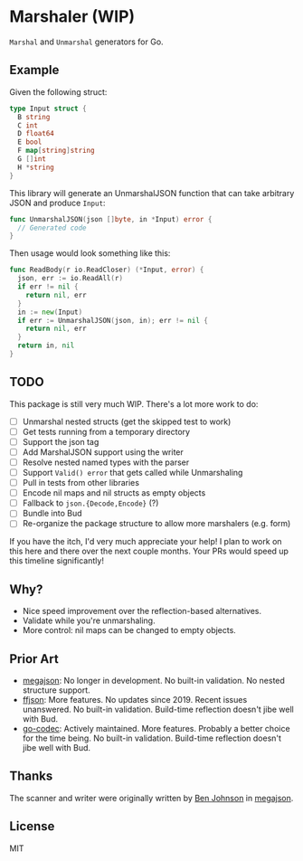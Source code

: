 # Marshaler (WIP)

`Marshal` and `Unmarshal` generators for Go.

## Example

Given the following struct:

```go
type Input struct {
  B string
  C int
  D float64
  E bool
  F map[string]string
  G []int
  H *string
}
```

This library will generate an UnmarshalJSON function that can take arbitrary JSON and produce `Input`:

```go
func UnmarshalJSON(json []byte, in *Input) error {
  // Generated code
}
```

Then usage would look something like this:

```go
func ReadBody(r io.ReadCloser) (*Input, error) {
  json, err := io.ReadAll(r)
  if err != nil {
    return nil, err
  }
  in := new(Input)
  if err := UnmarshalJSON(json, in); err != nil {
    return nil, err
  }
  return in, nil
}
```

## TODO

This package is still very much WIP. There's a lot more work to do:

- [ ] Unmarshal nested structs (get the skipped test to work)
- [ ] Get tests running from a temporary directory
- [ ] Support the json tag
- [ ] Add MarshalJSON support using the writer
- [ ] Resolve nested named types with the parser
- [ ] Support `Valid() error` that gets called while Unmarshaling
- [ ] Pull in tests from other libraries
- [ ] Encode nil maps and nil structs as empty objects
- [ ] Fallback to `json.{Decode,Encode}` (?)
- [ ] Bundle into Bud
- [ ] Re-organize the package structure to allow more marshalers (e.g. form)

If you have the itch, I'd very much appreciate your help! I plan to work on this here and there over the next couple months. Your PRs would speed up this timeline significantly!

## Why?

- Nice speed improvement over the reflection-based alternatives.
- Validate while you're unmarshaling.
- More control: nil maps can be changed to empty objects.

## Prior Art

- [megajson](https://github.com/benbjohnson/megajson): No longer in development. No built-in validation. No nested structure support.
- [ffjson](https://github.com/pquerna/ffjson): More features. No updates since 2019. Recent issues unanswered. No built-in validation. Build-time reflection doesn't jibe well with Bud.
- [go-codec](https://github.com/ugorji/go): Actively maintained. More features. Probably a better choice for the time being. No built-in validation. Build-time reflection doesn't jibe well with Bud.

## Thanks

The scanner and writer were originally written by [Ben Johnson](https://twitter.com/benbjohnson) in [megajson](https://github.com/benbjohnson/megajson).

## License

MIT
